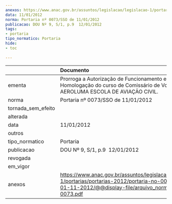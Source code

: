 ```yaml
---
anexos: https://www.anac.gov.br/assuntos/legislacao/legislacao-1/portarias/portarias-2012/portaria-no-0073-sso-de-01-11-2012/@@display-file/arquivo_norma/PA2012-0073.pdf
data: 11/01/2012
norma: Portaria nº 0073/SSO de 11/01/2012
publicacao: DOU Nº 9, S/1, p.9  12/01/2012
tags:
- portaria
tipo_normatico: Portaria
hide: 
- toc 
 
---
```


|                    | Documento                                                                                                                                                         |
|:-------------------|:------------------------------------------------------------------------------------------------------------------------------------------------------------------|
| ementa             | Prorroga a Autorização de Funcionamento e a Homologação do curso de Comissário de Voo da AEROLUMA ESCOLA DE AVIAÇÃO CIVIL.                                        |
| norma              | Portaria nº 0073/SSO de 11/01/2012                                                                                                                                |
| tornada_sem_efeito |                                                                                                                                                                   |
| alterada           |                                                                                                                                                                   |
| data               | 11/01/2012                                                                                                                                                        |
| outros             |                                                                                                                                                                   |
| tipo_normatico     | Portaria                                                                                                                                                          |
| publicacao         | DOU Nº 9, S/1, p.9  12/01/2012                                                                                                                                    |
| revogada           |                                                                                                                                                                   |
| em_vigor           |                                                                                                                                                                   |
| anexos             | https://www.anac.gov.br/assuntos/legislacao/legislacao-1/portarias/portarias-2012/portaria-no-0073-sso-de-01-11-2012/@@display-file/arquivo_norma/PA2012-0073.pdf |